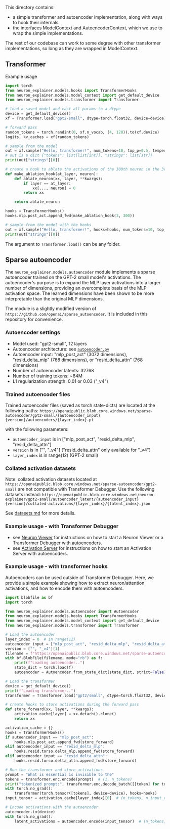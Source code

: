 This directory contains:
- a simple transformer and autoencoder implementation, along with ways to hook their internals.
- the interfaces ModelContext and AutoencoderContext, which we use to wrap the simple implementations.

The rest of our codebase can work to some degree with other transformer implementations, so long as they are wrapped in ModelContext.

## Transformer

Example usage

```python
import torch
from neuron_explainer.models.hooks import TransformerHooks
from neuron_explainer.models.model_context import get_default_device
from neuron_explainer.models.transformer import Transformer

# load a saved model and cast all params to a dtype
device = get_default_device()
xf = Transformer.load("gpt2-small", dtype=torch.float32, device=device)

# forward pass
random_tokens = torch.randint(0, xf.n_vocab, (4, 128)).to(xf.device)
logits, kv_caches = xf(random_tokens)

# sample from the model
out = xf.sample("Hello, transformer!", num_tokens=10, top_p=0.5, temperature=1.0)
# out is a dict {"tokens": list[list[int]], "strings": list[str]}
print(out["strings"][0])

# create a hook to ablate the activations of the 300th neuron in the 3rd layer
def make_ablation_hook(at_layer, neuron):
    def ablate_neuron(xx, layer, **kwargs):
        if layer == at_layer:
            xx[..., neuron] = 0
        return xx

    return ablate_neuron

hooks = TransformerHooks()
hooks.mlp.post_act.append_fwd(make_ablation_hook(3, 300))

# sample from the model with the hooks
out = xf.sample("Hello, transformer!", hooks=hooks, num_tokens=10, top_p=0.5, temperature=1.0)
print(out["strings"][0])
```

The argument to `Transformer.load()` can be any folder.

## Sparse autoencoder

The `neuron_explainer.models.autoencoder` module implements a sparse autoencoder trained on the GPT-2 small model's activations.
The autoencoder's purpose is to expand the MLP layer activations into a larger number of dimensions,
providing an overcomplete basis of the MLP activation space. The learned dimensions have been
shown to be more interpretable than the original MLP dimensions.

The module is a slightly modified version of `https://github.com/openai/sparse_autoencoder`. It is included in this repository for convenience.

### Autoencoder settings

- Model used: "gpt2-small", 12 layers
- Autoencoder architecture: see [`autoencoder.py`](autoencoder.py)
- Autoencoder input: "mlp_post_act" (3072 dimensions), "resid_delta_mlp" (768 dimensions), or "resid_delta_attn" (768 dimensions)
- Number of autoencoder latents: 32768
- Number of training tokens: ~64M
- L1 regularization strength: 0.01 or 0.03 ("_v4")

### Trained autoencoder files

Trained autoencoder files (saved as torch state-dicts) are located at the following paths:
`https://openaipublic.blob.core.windows.net/sparse-autoencoder/gpt2-small/{autoencoder_input}{version}/autoencoders/{layer_index}.pt`

with the following parameters:
- `autoencoder_input` is in ["mlp_post_act", "resid_delta_mlp", "resid_delta_attn"]
- `version` is in ["", "_v4"] ("resid_delta_attn" only available for "_v4")
- `layer_index` is in range(12) (GPT-2 small)

### Collated activation datasets

Note: collated activation datasets located at `https://openaipublic.blob.core.windows.net/sparse-autoencoder/gpt2-small` are not compatible with Transformer Debugger. Use the following datasets instead:
`https://openaipublic.blob.core.windows.net/neuron-explainer/gpt2-small/autoencoder_latent/{autoencoder_input}{version}/collated-activations/{layer_index}/{latent_index}.json`

See [datasets.md](../../datasets.md) for more details.

### Example usage - with Transformer Debugger

- see [Neuron Viewer](../../neuron_viewer/README.md) for instructions on how to start a Neuron Viewer or a Transformer Debugger with autoencoders.
- see [Activation Server](../../neuron_explainer/activation_server/README.md) for instructions on how to start an Activation Server with autoencoders.


### Example usage - with transformer hooks

Autoencoders can be used outside of Transformer Debugger.
Here, we provide a simple example showing how to extract neuron/attention activations, and how to encode them with autoencoders.


```py
import blobfile as bf
import torch

from neuron_explainer.models.autoencoder import Autoencoder
from neuron_explainer.models.hooks import TransformerHooks
from neuron_explainer.models.model_context import get_default_device
from neuron_explainer.models.transformer import Transformer

# Load the autoencoder
layer_index = 0  # in range(12)
autoencoder_input = ["mlp_post_act", "resid_delta_mlp", "resid_delta_attn"][1]
version = ["", "_v4"][1]
filename = f"https://openaipublic.blob.core.windows.net/sparse-autoencoder/gpt2-small/{autoencoder_input}{version}/autoencoders/{layer_index}.pt"
with bf.BlobFile(filename, mode="rb") as f:
    print(f"Loading autoencoder..")
    state_dict = torch.load(f)
    autoencoder = Autoencoder.from_state_dict(state_dict, strict=False)

# Load the transformer
device = get_default_device()
print(f"Loading transformer..")
transformer = Transformer.load("gpt2/small", dtype=torch.float32, device=device)

# create hooks to store activations during the forward pass
def store_forward(xx, layer, **kwargs):
    activation_cache[layer] = xx.detach().clone()
    return xx

activation_cache = {}
hooks = TransformerHooks()
if autoencoder_input == "mlp_post_act":
    hooks.mlp.post_act.append_fwd(store_forward)
elif autoencoder_input == "resid_delta_mlp":
    hooks.resid.torso.delta_mlp.append_fwd(store_forward)
elif autoencoder_input == "resid_delta_attn":
    hooks.resid.torso.delta_attn.append_fwd(store_forward)

# Run the transformer and store activations
prompt = "What is essential is invisible to the"
tokens = transformer.enc.encode(prompt)  # (1, n_tokens)
print("tokenized prompt:", transformer.enc.decode_batch([[token] for token in tokens]))
with torch.no_grad():
    transformer(torch.tensor([tokens], device=device), hooks=hooks)
input_tensor = activation_cache[layer_index][0]  # (n_tokens, n_input_dimensions)

# Encode activations with the autoencoder
autoencoder.to(device)
with torch.no_grad():
    latent_activations = autoencoder.encode(input_tensor)  # (n_tokens, n_latents)
```
